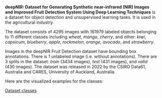 **deepNIR: Dataset for Generating Synthetic near-infrared (NIR) Images and Improved Fruit Detection System Using Deep Learning Techniques** is a dataset for object detection and unsupervised learning tasks. It is used in the agricultural industry. 

The dataset consists of 4295 images with 161979 labeled objects belonging to 11 different classes including *wheat*, *mango*, *cherry*, and other: *kiwi*, *capsicum*, *blueberry*, *apple*, *rockmelon*, *orange*, *avocado*, and *strawberry*.

Images in the deepNIR Fruit Detection dataset have bounding box annotations. There is 1 unlabeled image (i.e. without annotations). There are 3 splits in the dataset: *train* (3434 images), *test* (431 images), and *valid* (430 images). The dataset was released in 2022 by the CSIRO Data61, Australia and CARES, University of Auckland, Australia.

Here are the visualized examples for the classes:

[Dataset classes](https://github.com/dataset-ninja/deep-nir-fruit/raw/main/visualizations/classes_preview.webm)
